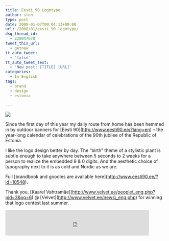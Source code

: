 ```yaml
---
title: Eesti 90 Logotype
author: sten
type: post
date: 2008-01-07T09:04:13+00:00
url: /2008/01/eesti_90_logotype/
dsq_thread_id:
  - 229047078
tweet_this_url:
  - getnew
tt_auto_tweet:
  - 'false'
tt_auto_tweet_text:
  - 'New post: [TITLE] [URL]'
categories:
  - In English
tags:
  - brand
  - design
  - estonia

---
```

![][1]
  
Since the first day of this year my daily route from home has been hemmed in by outdoor banners for \[Eesti 90\](http://www.eesti90.ee/?lang=en) &#8211; the year-long calendar of celebrations of the 90th jubilee of the Republic of Estonia.
  
I like the logo design better by day. The &#8220;birth&#8221; theme of a stylistic plant is subtle enough to take anywhere between 5 seconds to 2 weeks for a person to realize the embedded 9 & 0 digits. And the aesthetic choice of typography next to it is as cold and Nordic as we are.
  
Full \[brandbook and goodies are available here\](http://www.eesti90.ee/?id=10548).
  
Thank you, \[Kaarel Vahtramäe\](http://www.velvet.ee/people\_eng.php?pid=3&pg=6) @ \[Velvet\](http://www.velvet.ee/news\_eng.php) for winning that logo contest last summer.

<iframe src="http://www.facebook.com/plugins/like.php?href=http%3A%2F%2Fsten.tamkivi.com%2F2008%2F01%2Feesti_90_logotype%2F&layout=standard&show_faces=true&width=450&action=like&colorscheme=light&height=80" scrolling="no" frameborder="0" style="border:none; overflow:hidden; width:450px; height:80px;" allowTransparency="true"></iframe>

 [1]: http://eesti90.ee/public/logo.png